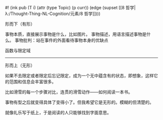 #! (ink pub (T i) (attr (type Topic) (p curr)) (edge (supset [[8 哲学|λ:/Thought-Thing-NL-Cognition/元素/8 哲学]])))


形而下（有形）

事物本质，直接展示事物是什么，比如图片。
事物描述，用语言描述事物是什么。
事物批判：站在事件的外面看待事物本身的优缺点

函数与限定域

---
形而上（无形）

如果不去限定或者限定后忘记限定，成为一个无中蕴含有的状态，即想象，这样它的范围和信息会丰富很多。

比如滑雪的每一个步骤对比，连贯的滑雪动作——如何阅读一本书。


事物有型之后就变得具体了变得小了。但我希望它是无形的。模糊的但清楚的。

就像礼乐写于纸上，于是阅读的人只能够找到字面意思。



